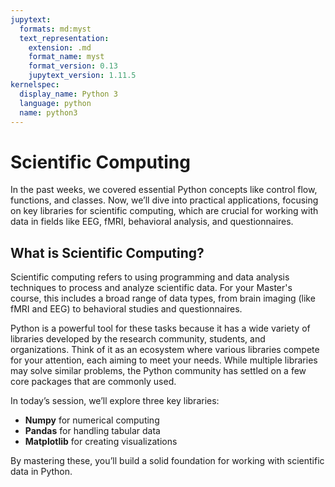 ```yaml
---
jupytext:
  formats: md:myst
  text_representation:
    extension: .md
    format_name: myst
    format_version: 0.13
    jupytext_version: 1.11.5
kernelspec:
  display_name: Python 3
  language: python
  name: python3
---
```


# Scientific Computing

In the past weeks, we covered essential Python concepts like control flow, functions, and classes. Now, we’ll dive into practical applications, focusing on key libraries for scientific computing, which are crucial for working with data in fields like EEG, fMRI, behavioral analysis, and questionnaires.

## What is Scientific Computing?

Scientific computing refers to using programming and data analysis techniques to process and analyze scientific data. For your Master's course, this includes a broad range of data types, from brain imaging (like fMRI and EEG) to behavioral studies and questionnaires.

Python is a powerful tool for these tasks because it has a wide variety of libraries developed by the research community, students, and organizations. Think of it as an ecosystem where various libraries compete for your attention, each aiming to meet your needs. While multiple libraries may solve similar problems, the Python community has settled on a few core packages that are commonly used.

In today’s session, we’ll explore three key libraries:

- **Numpy** for numerical computing
- **Pandas** for handling tabular data
- **Matplotlib** for creating visualizations

By mastering these, you’ll build a solid foundation for working with scientific data in Python.